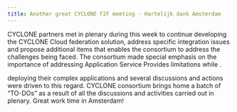 ```yaml
---
title: Another great CYCLONE F2F meeting - Hartelijk dank Amsterdam
---
```


CYCLONE partners met in plenary during this week to continue developing the CYCLONE Cloud federation solution, address specific integration issues and propose additional items that enables the consortium to address the challenges being faced. The consortium made special emphasis on the importance of addressing Application Service Provides limitations while .
<!-- more -->

deploying their complex applications and several discussions and actions were driven to this regard. CYCLONE consortium brings home a batch of “TO-DOs” as a result of all the discussions and activities carried out in plenary. Great work time in Amsterdam!
